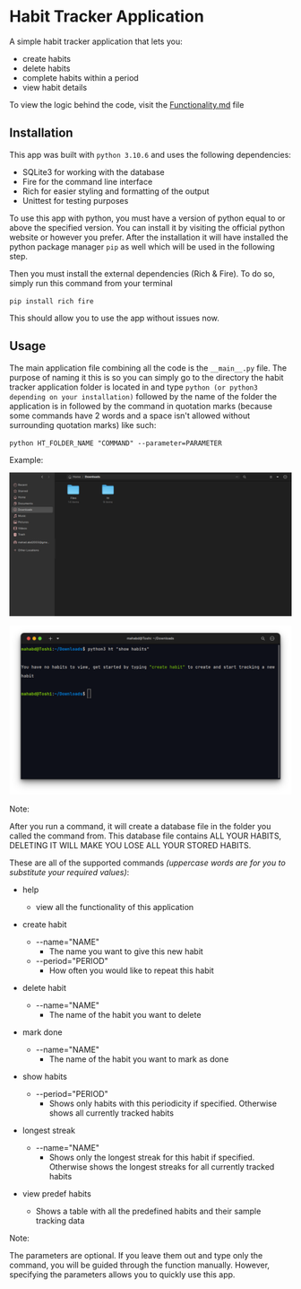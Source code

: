 # Habit Tracker Application

A simple habit tracker application that lets you:

- create habits
- delete habits
- complete habits within a period
- view habit details

To view the logic behind the code, visit the [Functionality.md](Functionality.md) file

## Installation

This app was built with `python 3.10.6` and uses the following dependencies:

- SQLite3 for working with the database
- Fire for the command line interface
- Rich for easier styling and formatting of the output
- Unittest for testing purposes

To use this app with python, you must have a version of python equal to or above the specified version. You can install it by visiting the official python website or however you prefer. After the installation it will have installed the python package manager `pip` as well which will be used in the following step.

Then you must install the external dependencies (Rich & Fire). To do so, simply run this command from your terminal

`pip install rich fire`

This should allow you to use the app without issues now.

## Usage

The main application file combining all the code is the `__main__.py` file. The purpose of naming it this is so you can simply go to the directory the habit tracker application folder is located in and type `python (or python3 depending on your installation)` followed by the name of the folder the application is in followed by the command in quotation marks (because some commands have 2 words and a space isn't allowed without surrounding quotation marks) like such:

`python HT_FOLDER_NAME "COMMAND" --parameter=PARAMETER`

Example:

![Image showing 'ht' folder containing the application files in the downloads folder](assets/Downloads_Application_Folder.png)

![Image showing the terminal with the text python3 ht "show habits"](assets/Terminal_ShowHabits.png)

Note:

After you run a command, it will create a database file in the folder you called the command from. This database file contains ALL YOUR HABITS, DELETING IT WILL MAKE YOU LOSE ALL YOUR STORED HABITS.

These are all of the supported commands _(uppercase words are for you to substitute your required values)_:

- help

  - view all the functionality of this application

- create habit

  - --name="NAME"
    - The name you want to give this new habit
  - --period="PERIOD"
    - How often you would like to repeat this habit

- delete habit

  - --name="NAME"
    - The name of the habit you want to delete

- mark done

  - --name="NAME"
    - The name of the habit you want to mark as done

- show habits

  - --period="PERIOD"
    - Shows only habits with this periodicity if specified. Otherwise shows all currently tracked habits

- longest streak

  - --name="NAME"
    - Shows only the longest streak for this habit if specified. Otherwise shows the longest streaks for all currently tracked habits

- view predef habits
  - Shows a table with all the predefined habits and their sample tracking data

Note:

The parameters are optional. If you leave them out and type only the command, you will be guided through the function manually. However, specifying the parameters allows you to quickly use this app.
